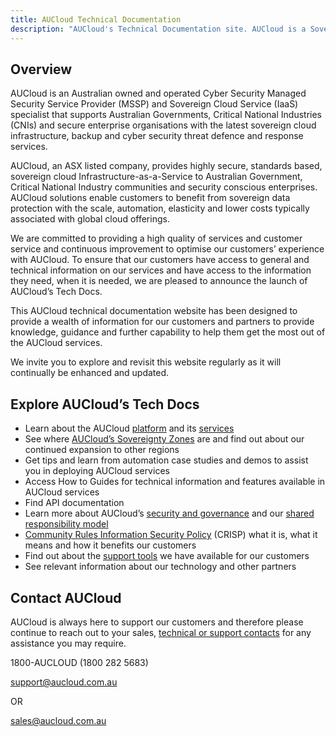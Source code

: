```yaml
---
title: AUCloud Technical Documentation
description: "AUCloud's Technical Documentation site. AUCloud is a Sovereign Cloud provider, based in Australia offering Iaas, PaaS and security services."
---
```


## Overview

AUCloud is an Australian owned and operated Cyber Security Managed Security Service Provider (MSSP)
and Sovereign Cloud Service (IaaS) specialist that supports Australian Governments, Critical 
National Industries (CNIs) and secure enterprise organisations with the latest sovereign cloud
infrastructure, backup and cyber security threat defence and response services.

AUCloud, an ASX listed company, provides highly secure, standards based, sovereign cloud
Infrastructure-as-a-Service to Australian Government, Critical National Industry communities
and security conscious enterprises. AUCloud solutions enable customers to benefit from sovereign
data protection with the scale, automation, elasticity and lower costs typically associated with
global cloud offerings.

We are committed to providing a high quality of services and customer service and continuous
improvement to optimise our customers’ experience with AUCloud. To ensure that our customers
have access to general and technical information on our services and have access to the 
information they need, when it is needed, we are pleased to announce the launch of AUCloud’s
Tech Docs.

This AUCloud technical documentation website has been designed to provide a wealth of information
for our customers and partners to provide knowledge, guidance and further capability to help them
get the most out of the AUCloud services.

We invite you to explore and revisit this website regularly as it will continually be
enhanced and updated.

## Explore AUCloud’s Tech Docs

- Learn about the AUCloud [platform](Platform_Overview/index.md) and its [services](Platform_Services/index.md)
- See where [AUCloud’s Sovereignty Zones](Platform_Overview/sovereignty_zones.md) are and find out about our continued expansion to other regions
- Get tips and learn from automation case studies and demos to assist you in deploying AUCloud services
- Access How to Guides for technical information and features available in AUCloud services
- Find API documentation
- Learn more about AUCloud’s [security and governance](Platform_Overview/Security/security_and_governance.md) and our [shared responsibility model](Platform_Overview/Security/shared_service_model.md)
- [Community Rules Information Security Policy](Platform_Overview/Security/index.md#community-rules-information-security-policy-crisp) (CRISP) what it is, what it means and how it benefits our customers
- Find out about the [support tools](Platform_Overview/support/index.md) we have available for our customers
- See relevant information about our technology and other partners

## Contact AUCloud

AUCloud is always here to support our customers and therefore please continue to reach out to your sales, [technical or support contacts](Platform_Overview/support/index.md) for any assistance you may require.

1800-AUCLOUD (1800 282 5683)

[support@aucloud.com.au](mailto:support@aucloud.com.au)

OR

[sales@aucloud.com.au](mailto:sales@aucloud.com.au)
